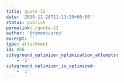 ```yaml
---
title: quote-12
date: '2018-11-26T11:13:20+00:00'
status: publish
permalink: /quote-12
author: '@ramonsuarez'
excerpt: ''
type: attachment
id: 956
siteground_optimizer_optimization_attempts:
    - '1'
siteground_optimizer_is_optimized:
    - '1'
---
```

<!DOCTYPE html PUBLIC "-//W3C//DTD HTML 4.0 Transitional//EN" "http://www.w3.org/TR/REC-html40/loose.dtd">
<?xml encoding="UTF-8">
